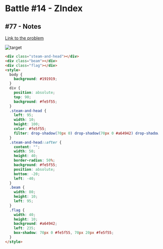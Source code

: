 # Battle #14 - ZIndex

## #77 - Notes

[Link to the problem](https://cssbattle.dev/play/77)

![target](https://cssbattle.dev/targets/77.png)

```html
<div class="steam-and-head"></div>
<div class="beam"></div>
<div class="flag"></div>
<style>
  body {
    background: #191919;
  }
  div {
    position: absolute;
    top: 90;
    background: #fe5f55;
  }
  .steam-and-head {
    left: 95;
    width: 10;
    height: 100;
    color: #fe5f55;
    filter: drop-shadow(70px 0) drop-shadow(70px 0 #a64942) drop-shadow(70px 0);
  }
  .steam-and-head::after {
    content: "";
    width: 50;
    height: 40;
    border-radius: 50%;
    background: #fe5f55;
    position: absolute;
    bottom: -20;
    left: -40;
  }
  .beam {
    width: 80;
    height: 10;
    left: 95;
  }
  .flag {
    width: 40;
    height: 10;
    background: #a64942;
    left: 235;
    box-shadow: 70px 0 #fe5f55, 70px 20px #fe5f55;
  }
</style>
```
